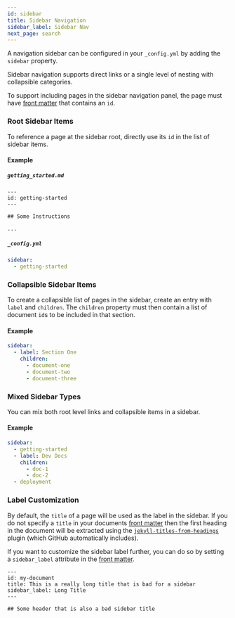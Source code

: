 ```yaml
---
id: sidebar
title: Sidebar Navigation
sidebar_label: Sidebar Nav
next_page: search
---
```


A navigation sidebar can be configured in your `_config.yml` by adding the `sidebar` property.

Sidebar navigation supports direct links or a single level of nesting with collapsible categories.

To support including pages in the sidebar navigation panel, the page must have
[front matter](https://docs.github.com/en/github/working-with-github-pages/about-github-pages-and-jekyll#front-matter)
that contains an `id`.

### Root Sidebar Items

To reference a page at the sidebar root, directly use its `id` in the list of sidebar items.

#### Example

##### `getting_started.md`

```
---
id: getting-started
---

## Some Instructions

...
```

##### `_config.yml`

```yaml
sidebar:
  - getting-started
```

### Collapsible Sidebar Items

To create a collapsible list of pages in the sidebar, create an entry with `label` and `children`.
The `children` property must then contain a list of document `id`s to be included in that section.

#### Example

```yaml
sidebar:
  - label: Section One
    children:
      - document-one
      - document-two
      - document-three
```

### Mixed Sidebar Types

You can mix both root level links and collapsible items in a sidebar.

#### Example

```yaml
sidebar:
  - getting-started
  - label: Dev Docs
    children:
      - doc-1
      - doc-2
  - deployment
```

### Label Customization

By default, the `title` of a page will be used as the label in the sidebar. If you do not specify a
`title` in your documents [front matter](https://docs.github.com/en/github/working-with-github-pages/about-github-pages-and-jekyll#front-matter)
then the first heading in the document will be extracted using the [`jekyll-titles-from-headings`](https://github.com/benbalter/jekyll-titles-from-headings) plugin (which GitHub automatically includes).

If you want to customize the sidebar label further, you can do so by setting a `sidebar_label`
attribute in the [front matter](https://docs.github.com/en/github/working-with-github-pages/about-github-pages-and-jekyll#front-matter).

```
---
id: my-document
title: This is a really long title that is bad for a sidebar
sidebar_label: Long Title
---

## Some header that is also a bad sidebar title

```

